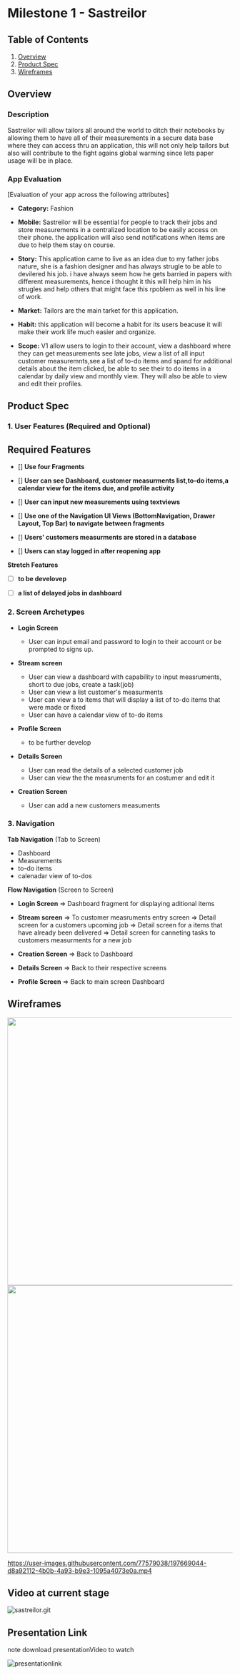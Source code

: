 # Milestone 1 - Sastreilor

## Table of Contents

1. [Overview](#Overview)
1. [Product Spec](#Product-Spec)
1. [Wireframes](#Wireframes)

## Overview

### Description

Sastreilor will allow tailors all around the world to ditch their notebooks by allowing them to have all of their measurements in a secure data base where they can access thru an application, this will not only help tailors but also will contribute to the fight agains global warming since lets paper usage will be in place.



### App Evaluation

[Evaluation of your app across the following attributes]
- **Category:** Fashion
- **Mobile:** Sastreilor will be essential for people to track their jobs and store measurements in a centralized location to be easily access on their phone. the application will also send notifications when items are due to help them stay on course.

- **Story:** This application came to live as an idea due to my father jobs nature, she is a fashion designer and has always strugle to be able to devilered his job. i have always seem how he gets barried in papers with different measurements, hence i thought it this will help him in his strugles and help others that might face this rpoblem as well in his line of work.


- **Market:** Tailors are the main tarket for this application. 


- **Habit:** this application will become a habit for its users beacuse it will make their work life much easier and organize. 


- **Scope:** V1 allow users to login to their account, view a dashboard where they can get measurements see late jobs, view a list of all input customer measuremnts,see a list of to-do items and spand for additional details about the item clicked, be able to see their to do items in a calendar by daily view and monthly view. They will also be able to view and edit their profiles. 


## Product Spec

### 1. User Features (Required and Optional)

## Required Features

- [] **Use four Fragments**



- [] **User can see Dashboard, customer measurments list,to-do items,a calendar view for the items due, and profile activity**

- [] **User can input new measurements using textviews**

- [] **Use one of the Navigation UI Views (BottomNavigation, Drawer Layout, Top Bar) to navigate between fragments**

- [] **Users' customers measurments are stored in a database**

- [] **Users can stay logged in after reopening app**

**Stretch Features**
- [ ] **to be develovep**
- [ ] **a list of delayed jobs in dashboard**


### 2. Screen Archetypes

- **Login Screen**
  - User can input email and password to login to their account or be prompted to  signs up.
  
- **Stream screen** 
    
  - User can view a dashboard with capability to input measruments, short to due jobs, create a task(job)
  - User can view a list customer's measurments
  - User can view a to items that will display a list of to-do items that were made or fixed
  - User can have a calendar view of to-do items

- **Profile Screen**
  - to be further develop
 



- **Details Screen**
  - User can read the details of a selected customer job
  - User can view the  the measruments for an costumer and edit it
 

- **Creation Screen**
    - User can add a new customers measuments

### 3. Navigation

**Tab Navigation** (Tab to Screen)
- Dashboard
- Measurements 
- to-do items 
- calenadar view of to-dos


**Flow Navigation** (Screen to Screen)

- **Login Screen**
    => Dashboard fragment for displaying aditional items
    
    
- **Stream screen** 
  => To customer measruments entry screen
  => Detail screen for a customers upcoming job
  => Detail screen for a items that have already been delivered
  => Detail screen for canneting tasks to customers measurments for a new job
    
- **Creation Screen**
    => Back to Dashboard
    
    
- **Details Screen**
  => Back to their respective screens

- **Profile Screen**
  => Back to main screen Dashboard

## Wireframes

<img src="https://i.imgur.com/NokFRjr.jpg" width=600>
<img src="https://i.imgur.com/WKIBTm4.jpg" width=600>


https://user-images.githubusercontent.com/77579038/197669044-d8a92112-4b0b-4a93-b9e3-1095a4073e0a.mp4

## Video at current stage

![sastreilor.git]()

## Presentation Link
note download presentationVideo to watch

![presentationlink]()